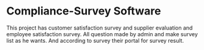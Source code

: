 # Compliance-Survey Software
This project has customer satisfaction survey and supplier evaluation and employee satisfaction survey. All question made by admin and make survey list as he wants. And according to survey their portal for survey result.
